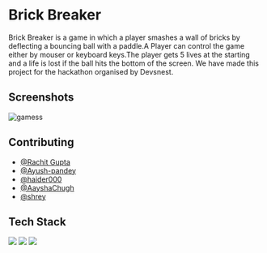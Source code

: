 # Brick Breaker
Brick Breaker is a game in which a player smashes a wall of bricks by deflecting a bouncing ball with a paddle.A Player can control the game either by mouser or keyboard keys.The player gets 5 lives at the starting and a life is lost if the ball hits the bottom of the screen. 
We have made this project for the hackathon organised by Devsnest.

## Screenshots
![gamess](https://user-images.githubusercontent.com/35297934/123629572-0e036500-d832-11eb-945b-8acd800b4f72.png)



## Contributing

- [@Rachit Gupta](https://github.com/Rachit-3850)
- [@Ayush-pandey](https://github.com/ayush-pandey007)
- [@haider000](https://github.com/haider000)
- [@AayshaChugh](https://github.com/AayshaChugh)
- [@shrey](https://github.com/signifershrey)



## Tech Stack

<img src="https://img.shields.io/badge/HTML5-E34F26?style=for-the-badge&logo=html5&logoColor=white"/>
<img src="https://img.shields.io/badge/CSS3-1572B6?style=for-the-badge&logo=css3&logoColor=white"/>
<img src="https://img.shields.io/badge/JavaScript-323330?style=for-the-badge&logo=javascript&logoColor=F7DF1E"/>
